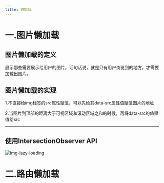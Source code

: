 ```yaml
---
title: 懒加载
---
```

# 一.图片懒加载

## 图片懒加载的定义

展示那些需要展示给用户的图片，话句话说，就是只有用户浏览到的地方，才需要加载出图片。

## 图片懒加载的实现

1.不直接给img标签的src属性赋值，可以先给其data-src属性值赋值图片的地址

2.当图片到顶部的距离大于可视区域和滚动区域之和的时候，再将data-src的值赋值给src

---
## 使用IntersectionObserver API

![img-lazy-loading](https://user-images.githubusercontent.com/106876072/194594813-93c1b99c-75f9-40c0-bd4a-077643c7b52a.png)


# 二.路由懒加载

